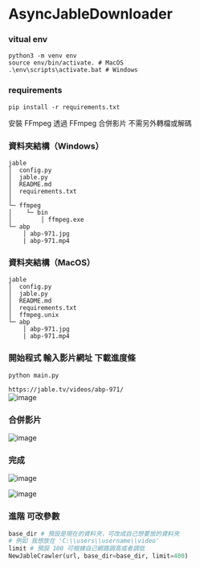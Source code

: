# AsyncJableDownloader

### vitual env
```
python3 -m venv env
source env/bin/activate. # MacOS
.\env\scripts\activate.bat # Windows
```
### requirements
`pip install -r requirements.txt`

安裝 FFmpeg 透過 FFmpeg 合併影片 不需另外轉檔或解碼 

### 資料夾結構（Windows）
```
jable
│  config.py
│  jable.py
│  README.md
│  requirements.txt
│
└─ ffmpeg
│    └─ bin
│        │ ffmpeg.exe
└─ abp
    │ abp-971.jpg
    | abp-971.mp4
```
### 資料夾結構（MacOS）
```
jable
│  config.py
│  jable.py
│  README.md
│  requirements.txt
│  ffmpeg.unix
└─ abp
    │ abp-971.jpg
    | abp-971.mp4
```

### 開始程式 輸入影片網址 下載進度條
`python main.py`

`https://jable.tv/videos/abp-971/`    
![image](https://github.com/w871203w/AsyncJableDownloader/blob/main/img/2.PNG)  

### 合併影片
![image](https://github.com/w871203w/AsyncJableDownloader/blob/main/img/3.PNG)

### 完成
![image](https://github.com/hcjohn463/JableDownload/blob/main/img/4.PNG)

![image](https://github.com/hcjohn463/JableDownload/blob/main/img/1.PNG)


### 進階 可改參數
```python
base_dir # 預設是現在的資料夾，可改成自己想要放的資料夾 
# 例如 我想放在 'C:\\users\\username\\video'
limit # 預設 100 可根據自己網路調高或者調低
NewJableCrawler(url, base_dir=base_dir, limit=400)
```